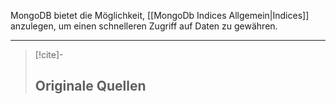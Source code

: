 
MongoDB bietet die Möglichkeit, [[MongoDb Indices Allgemein|Indices]] anzulegen, um einen schnelleren Zugriff auf Daten zu gewähren.

---

>[!cite]-
> ## Originale Quellen
